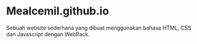 # Mealcemil.github.io
Sebuah website sederhana yang dibuat menggunakan bahasa HTML, CSS dan Javascript dengan WebPack.
